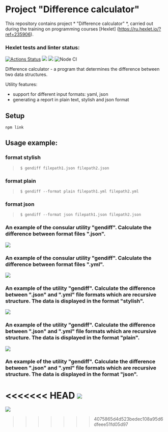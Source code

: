 # Project "Difference calculator"

This repository contains project * "Difference calculator" *, carried out during the training on programming courses [Hexlet] (https://ru.hexlet.io/?ref=235906).

### Hexlet tests and linter status:
[![Actions Status](https://github.com/drobnov/frontend-project-lvl2/workflows/hexlet-check/badge.svg)](https://github.com/drobnov/frontend-project-lvl2/actions)   <a href="https://codeclimate.com/github/drobnov/frontend-project-lvl2/maintainability"><img src="https://api.codeclimate.com/v1/badges/74c9700ad4a4872559ac/maintainability" /></a>   <a href="https://codeclimate.com/github/drobnov/frontend-project-lvl2/test_coverage"><img src="https://api.codeclimate.com/v1/badges/74c9700ad4a4872559ac/test_coverage" /></a>  ![Node CI](https://github.com/drobnov/frontend-project-lvl2/workflows/Node%20CI/badge.svg)

Difference calculator - a program that determines the difference between two data structures.

Utility features:
  * support for different input formats: yaml, json
  * generating a report in plain text, stylish and json format

  ## Setup
  
  ` npm link `

## Usage example:

  ### format stylish
> ` $ gendiff filepath1.json filepath2.json`

  ### format plain
> ` $ gendiff --format plain filepath1.yml filepath2.yml`

  ### format json
> ` $ gendiff --format json filepath1.json filepath2.json`

### An example of the consular utility "gendiff". Calculate the difference between format files ".json".
<a href="https://asciinema.org/a/81SP8fazqv6we3F4o52wT7SCQ" target="_blank"><img src="https://asciinema.org/a/81SP8fazqv6we3F4o52wT7SCQ.svg" /></a>

### An example of the consular utility "gendiff". Calculate the difference between format files ".yml".
<a href="https://asciinema.org/a/4tLzGFWFG3wZcKwb5uUk0bspR" target="_blank"><img src="https://asciinema.org/a/4tLzGFWFG3wZcKwb5uUk0bspR.svg" /></a>

### An example of the utility "gendiff". Calculate the difference between ".json" and ".yml" file formats which are recursive structure. The data is displayed in the format "stylish".
<a href="https://asciinema.org/a/Ar4hG1rikKKfRuzD9qPDWCH9m" target="_blank"><img src="https://asciinema.org/a/Ar4hG1rikKKfRuzD9qPDWCH9m.svg" /></a>

### An example of the utility "gendiff". Calculate the difference between ".json" and ".yml" file formats which are recursive structure. The data is displayed in the format "plain".
<a href="https://asciinema.org/a/U5xbJ7cRtbe3VXnSCihNm0ANr" target="_blank"><img src="https://asciinema.org/a/U5xbJ7cRtbe3VXnSCihNm0ANr.svg" /></a>

### An example of the utility "gendiff". Calculate the difference between ".json" and ".yml" file formats which are recursive structure. The data is displayed in the format "json".
<<<<<<< HEAD
<a href="https://asciinema.org/a/Ma0UHCSSdY2ZnzVxYwxkgV5EG" target="_blank"><img src="https://asciinema.org/a/Ma0UHCSSdY2ZnzVxYwxkgV5EG.svg" /></a>
=======
<a href="https://asciinema.org/a/Ma0UHCSSdY2ZnzVxYwxkgV5EG" target="_blank"><img src="https://asciinema.org/a/Ma0UHCSSdY2ZnzVxYwxkgV5EG.svg" /></a>
>>>>>>> 4075865d4d523bedec108a95d6dfeee51fd05d97

